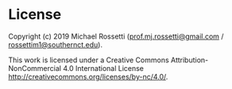 # License

Copyright (c) 2019 Michael Rossetti (<prof.mj.rossetti@gmail.com> / <rossettim1@southernct.edu>).

This work is licensed under a Creative Commons Attribution-NonCommercial 4.0 International License <http://creativecommons.org/licenses/by-nc/4.0/>.
